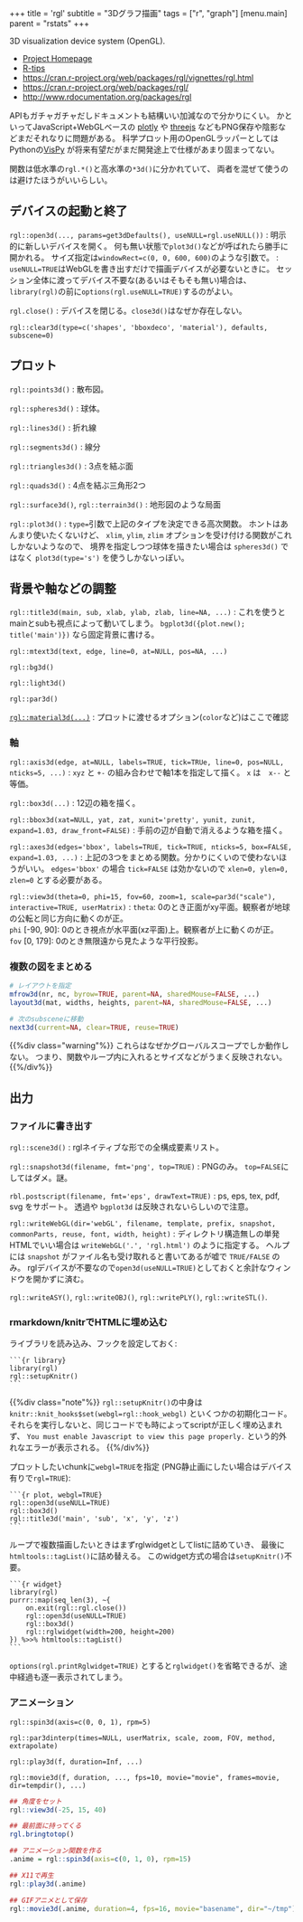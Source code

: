 +++
title = 'rgl'
subtitle = "3Dグラフ描画"
tags = ["r", "graph"]
[menu.main]
  parent = "rstats"
+++

3D visualization device system (OpenGL).

-   [Project Homepage](http://rgl.neoscientists.org/)
-   [R-tips](http://cse.naro.affrc.go.jp/takezawa/r-tips/r/57.html)
-   <https://cran.r-project.org/web/packages/rgl/vignettes/rgl.html>
-   <https://cran.r-project.org/web/packages/rgl/>
-   <http://www.rdocumentation.org/packages/rgl>

APIもガチャガチャだしドキュメントも結構いい加減なので分かりにくい。
かといってJavaScript+WebGLベースの
[plotly](https://plot.ly/r/) や
[threejs](https://bwlewis.github.io/rthreejs/)
などもPNG保存や陰影などまだそれなりに問題がある。
科学プロット用のOpenGLラッパーとしてはPythonの[VisPy](http://vispy.org/)
が将来有望だがまだ開発途上で仕様があまり固まってない。

関数は低水準の`rgl.*()`と高水準の`*3d()`に分かれていて、
両者を混ぜて使うのは避けたほうがいいらしい。

## デバイスの起動と終了

`rgl::open3d(..., params=get3dDefaults(), useNULL=rgl.useNULL())`
: 明示的に新しいデバイスを開く。
  何も無い状態で`plot3d()`などが呼ばれたら勝手に開かれる。
  サイズ指定は`windowRect=c(0, 0, 600, 600)`のような引数で。
: `useNULL=TRUE`はWebGLを書き出すだけで描画デバイスが必要ないときに。
  セッション全体に渡ってデバイス不要な(あるいはそもそも無い)場合は、
  `library(rgl)`の前に`options(rgl.useNULL=TRUE)`するのがよい。

`rgl.close()`
: デバイスを閉じる。`close3d()`はなぜか存在しない。

`rgl::clear3d(type=c('shapes', 'bboxdeco', 'material'), defaults, subscene=0)`

## プロット

`rgl::points3d()`
:   散布図。

`rgl::spheres3d()`
:   球体。

`rgl::lines3d()`
:   折れ線

`rgl::segments3d()`
:   線分

`rgl::triangles3d()`
:   3点を結ぶ面

`rgl::quads3d()`
:   4点を結ぶ三角形2つ

`rgl::surface3d()`, `rgl::terrain3d()`
:   地形図のような局面

`rgl::plot3d()`
:   `type=`引数で上記のタイプを決定できる高次関数。
    ホントはあんまり使いたくないけど、
    `xlim`, `ylim`, `zlim` オプションを受け付ける関数がこれしかないようなので、
    境界を指定しつつ球体を描きたい場合は `spheres3d()` ではなく
    `plot3d(type='s')` を使うしかないっぽい。


## 背景や軸などの調整

`rgl::title3d(main, sub, xlab, ylab, zlab, line=NA, ...)`
:   これを使うとmainとsubも視点によって動いてしまう。
    `bgplot3d({plot.new(); title('main')})` なら固定背景に書ける。

`rgl::mtext3d(text, edge, line=0, at=NULL, pos=NA, ...)`

`rgl::bg3d()`

`rgl::light3d()`

`rgl::par3d()`

[`rgl::material3d(...)`](http://www.inside-r.org/packages/cran/rgl/docs/material3d)
: プロットに渡せるオプション(`color`など)はここで確認

### 軸

`rgl::axis3d(edge, at=NULL, labels=TRUE, tick=TRUe, line=0, pos=NULL, nticks=5, ...)`
:   `xyz` と `+-` の組み合わせで軸1本を指定して描く。
    `x` は　`x--` と等価。

`rgl::box3d(...)`
:   12辺の箱を描く。

`rgl::bbox3d(xat=NULL, yat, zat, xunit='pretty', yunit, zunit, expand=1.03, draw_front=FALSE)`
:   手前の辺が自動で消えるような箱を描く。

`rgl::axes3d(edges='bbox', labels=TRUE, tick=TRUE, nticks=5, box=FALSE, expand=1.03, ...)`
:   上記の3つをまとめる関数。分かりにくいので使わないほうがいい。
    `edges='bbox'` の場合 `tick=FALSE` は効かないので `xlen=0, ylen=0, zlen=0` とする必要がある。

`rgl::view3d(theta=0, phi=15, fov=60, zoom=1, scale=par3d("scale"), interactive=TRUE, userMatrix)`
:   `theta`: 0のとき正面がxy平面。観察者が地球の公転と同じ方向に動くのが正。\
    `phi` [-90, 90]: 0のとき視点が水平面(xz平面)上。観察者が上に動くのが正。\
    `fov` [0, 179]: 0のとき無限遠から見たような平行投影。


### 複数の図をまとめる

```r
# レイアウトを指定
mfrow3d(nr, nc, byrow=TRUE, parent=NA, sharedMouse=FALSE, ...)
layout3d(mat, widths, heights, parent=NA, sharedMouse=FALSE, ...)

# 次のsubsceneに移動
next3d(current=NA, clear=TRUE, reuse=TRUE)
```

{{%div class="warning"%}}
これらはなぜかグローバルスコープでしか動作しない。
つまり、関数やループ内に入れるとサイズなどがうまく反映されない。
{{%/div%}}

## 出力

### ファイルに書き出す

`rgl::scene3d()`
: rglネイティブな形での全構成要素リスト。

`rgl::snapshot3d(filename, fmt='png', top=TRUE)`
: PNGのみ。
  `top=FALSE`にしてはダメ。謎。

`rbl.postscript(filename, fmt='eps', drawText=TRUE)`
:   ps, eps, tex, pdf, svg をサポート。
    透過や `bgplot3d` は反映されないらしいので注意。

`rgl::writeWebGL(dir='webGL', filename, template, prefix, snapshot, commonParts, reuse, font, width, height)`
:   ディレクトリ構造無しの単発HTMLでいい場合は
    `writeWebGL('.', 'rgl.html')` のように指定する。
    ヘルプには `snapshot` がファイル名も受け取れると書いてあるが嘘で `TRUE/FALSE` のみ。
    rglデバイスが不要なので`open3d(useNULL=TRUE)`としておくと余計なウィンドウを開かずに済む。

`rgl::writeASY()`, `rgl::writeOBJ()`, `rgl::writePLY()`, `rgl::writeSTL()`.


### rmarkdown/knitrでHTMLに埋め込む

ライブラリを読み込み、フックを設定しておく:

    ```{r library}
    library(rgl)
    rgl::setupKnitr()
    ```

{{%div class="note"%}}
`rgl::setupKnitr()`の中身は
`knitr::knit_hooks$set(webgl=rgl::hook_webgl)` といくつかの初期化コード。
それらを実行しないと、同じコードでも時によってscriptが正しく埋め込まれず、
`You must enable Javascript to view this page properly.`
という的外れなエラーが表示される。
{{%/div%}}

プロットしたいchunkに`webgl=TRUE`を指定
(PNG静止画にしたい場合はデバイス有りで`rgl=TRUE`):

    ```{r plot, webgl=TRUE}
    rgl::open3d(useNULL=TRUE)
    rgl::box3d()
    rgl::title3d('main', 'sub', 'x', 'y', 'z')
    ```

ループで複数描画したいときはまずrglwidgetとしてlistに詰めていき、
最後に`htmltools::tagList()`に詰め替える。
このwidget方式の場合は`setupKnitr()`不要。

    ```{r widget}
    library(rgl)
    purrr::map(seq_len(3), ~{
        on.exit(rgl::rgl.close())
        rgl::open3d(useNULL=TRUE)
        rgl::box3d()
        rgl::rglwidget(width=200, height=200)
    }) %>>% htmltools::tagList()
    ```

`options(rgl.printRglwidget=TRUE)`
とすると`rglwidget()`を省略できるが、途中経過も逐一表示されてしまう。


### アニメーション

`rgl::spin3d(axis=c(0, 0, 1), rpm=5)`

`rgl::par3dinterp(times=NULL, userMatrix, scale, zoom, FOV, method, extrapolate)`

`rgl::play3d(f, duration=Inf, ...)`

`rgl::movie3d(f, duration, ..., fps=10, movie="movie", frames=movie, dir=tempdir(), ...)`

```r
## 角度をセット
rgl::view3d(-25, 15, 40)

## 最前面に持ってくる
rgl.bringtotop()

## アニメーション関数を作る
.anime = rgl::spin3d(axis=c(0, 1, 0), rpm=15)

## X11で再生
rgl::play3d(.anime)

## GIFアニメとして保存
rgl::movie3d(.anime, duration=4, fps=16, movie="basename", dir="~/tmp")
```
